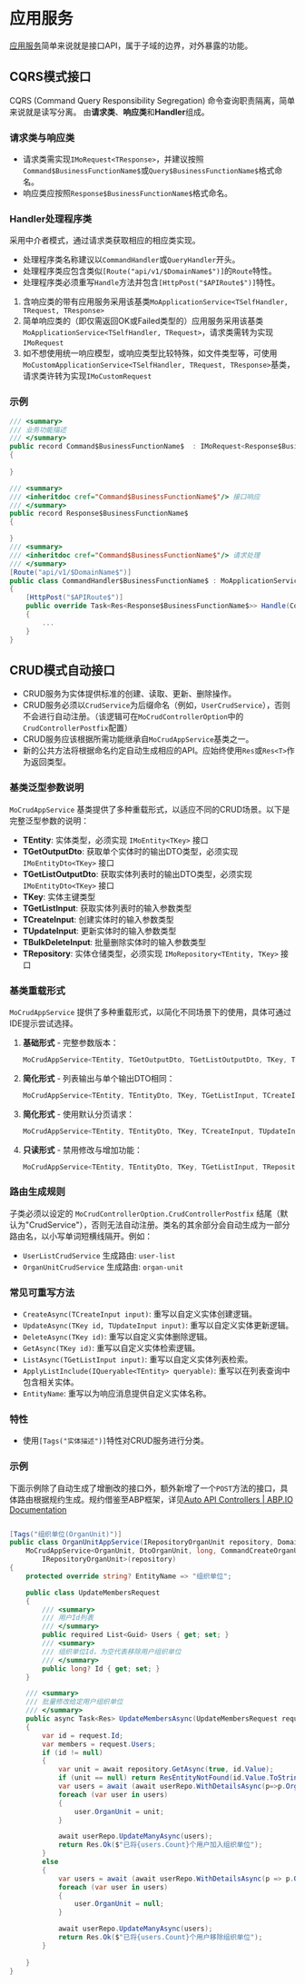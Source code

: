 
# 应用服务

[应用服务](领域驱动设计简介.md#应用服务)简单来说就是接口API，属于子域的边界，对外暴露的功能。

## CQRS模式接口

CQRS (Command Query Responsibility Segregation) 命令查询职责隔离，简单来说就是读写分离。
由**请求类**、**响应类**和**Handler**组成。


### 请求类与响应类

- 请求类需实现`IMoRequest<TResponse>`，并建议按照`Command$BusinessFunctionName$`或`Query$BusinessFunctionName$`格式命名。
- 响应类应按照`Response$BusinessFunctionName$`格式命名。

### Handler处理程序类
采用中介者模式，通过请求类获取相应的相应类实现。

- 处理程序类名称建议以`CommandHandler`或`QueryHandler`开头。
- 处理程序类应包含类似`[Route("api/v1/$DomainName$")]`的`Route`特性。
- 处理程序类必须重写`Handle`方法并包含`[HttpPost("$APIRoute$")]`特性。

1. 含响应类的带有应用服务采用该基类`MoApplicationService<TSelfHandler, TRequest, TResponse>`
2. 简单响应类的（即仅需返回OK或Failed类型的）应用服务采用该基类`MoApplicationService<TSelfHandler, TRequest>`，请求类需转为实现`IMoRequest`
3. 如不想使用统一响应模型，或响应类型比较特殊，如文件类型等，可使用`MoCustomApplicationService<TSelfHandler, TRequest, TResponse>`基类，请求类许转为实现`IMoCustomRequest`


### 示例

```cs
/// <summary>
/// 业务功能描述
/// </summary>
public record Command$BusinessFunctionName$  : IMoRequest<Response$BusinessFunctionName$>
{
    
}

/// <summary>
/// <inheritdoc cref="Command$BusinessFunctionName$"/> 接口响应
/// </summary>
public record Response$BusinessFunctionName$
{

}
/// <summary>
/// <inheritdoc cref="Command$BusinessFunctionName$"/> 请求处理
/// </summary>
[Route("api/v1/$DomainName$")]
public class CommandHandler$BusinessFunctionName$ : MoApplicationService<CommandHandler$BusinessFunctionName$, Command$BusinessFunctionName$, Response$BusinessFunctionName$> 
{
    [HttpPost("$APIRoute$")]
    public override Task<Res<Response$BusinessFunctionName$>> Handle(Command$BusinessFunctionName$ request, CancellationToken cancellationToken)
    {
        ...
    }
}
``` 


## CRUD模式自动接口

- CRUD服务为实体提供标准的创建、读取、更新、删除操作。
- CRUD服务必须以`CrudService`为后缀命名（例如，`UserCrudService`），否则不会进行自动注册。（该逻辑可在`MoCrudControllerOption`中的`CrudControllerPostfix`配置）
- CRUD服务应该根据所需功能继承自`MoCrudAppService`基类之一。
- 新的公共方法将根据命名约定自动生成相应的API。应始终使用`Res`或`Res<T>`作为返回类型。

### 基类泛型参数说明

`MoCrudAppService` 基类提供了多种重载形式，以适应不同的CRUD场景。以下是完整泛型参数的说明：

- **TEntity**: 实体类型，必须实现 `IMoEntity<TKey>` 接口
- **TGetOutputDto**: 获取单个实体时的输出DTO类型，必须实现 `IMoEntityDto<TKey>` 接口
- **TGetListOutputDto**: 获取实体列表时的输出DTO类型，必须实现 `IMoEntityDto<TKey>` 接口
- **TKey**: 实体主键类型
- **TGetListInput**: 获取实体列表时的输入参数类型
- **TCreateInput**: 创建实体时的输入参数类型
- **TUpdateInput**: 更新实体时的输入参数类型
- **TBulkDeleteInput**: 批量删除实体时的输入参数类型
- **TRepository**: 实体仓储类型，必须实现 `IMoRepository<TEntity, TKey>` 接口

### 基类重载形式

`MoCrudAppService` 提供了多种重载形式，以简化不同场景下的使用，具体可通过IDE提示尝试选择。

1. **基础形式** - 完整参数版本：
   ```csharp
   MoCrudAppService<TEntity, TGetOutputDto, TGetListOutputDto, TKey, TGetListInput, TCreateInput, TUpdateInput, TBulkDeleteInput, TRepository>
   ```

2. **简化形式** - 列表输出与单个输出DTO相同：
   ```csharp
   MoCrudAppService<TEntity, TEntityDto, TKey, TGetListInput, TCreateInput, TUpdateInput, TRepository>
   ```

3. **简化形式** - 使用默认分页请求：
   ```csharp
   MoCrudAppService<TEntity, TEntityDto, TKey, TCreateInput, TUpdateInput, TRepository>
   ```

4. **只读形式** - 禁用修改与增加功能：
   ```csharp
   MoCrudAppService<TEntity, TEntityDto, TKey, TGetListInput, TRepository>
   ```

### 路由生成规则

子类必须以设定的 `MoCrudControllerOption.CrudControllerPostfix` 结尾（默认为"CrudService"），否则无法自动注册。类名的其余部分会自动生成为一部分路由名，以小写单词短横线隔开。例如：

- `UserListCrudService` 生成路由: `user-list`
- `OrganUnitCrudService` 生成路由: `organ-unit`



### 常见可重写方法

- `CreateAsync(TCreateInput input)`: 重写以自定义实体创建逻辑。
- `UpdateAsync(TKey id, TUpdateInput input)`: 重写以自定义实体更新逻辑。
- `DeleteAsync(TKey id)`: 重写以自定义实体删除逻辑。
- `GetAsync(TKey id)`: 重写以自定义实体检索逻辑。
- `ListAsync(TGetListInput input)`: 重写以自定义实体列表检索。
- `ApplyListInclude(IQueryable<TEntity> queryable)`: 重写以在列表查询中包含相关实体。
- `EntityName`: 重写以为响应消息提供自定义实体名称。

### 特性

- 使用`[Tags("实体描述")]`特性对CRUD服务进行分类。

### 示例

下面示例除了自动生成了增删改的接口外，额外新增了一个`POST`方法的接口，具体路由根据规约生成。规约借鉴至ABP框架，详见[Auto API Controllers | ABP.IO Documentation](https://abp.io/docs/latest/framework/api-development/auto-controllers)

```cs

[Tags("组织单位(OrganUnit)")]
public class OrganUnitAppService(IRepositoryOrganUnit repository, DomainOrganUnitManager manager, IRepositoryUser userRepo) :
    MoCrudAppService<OrganUnit, DtoOrganUnit, long, CommandCreateOrganUnit, CommandUpdateOrganUnit,
        IRepositoryOrganUnit>(repository)
{
    protected override string? EntityName => "组织单位";

    public class UpdateMembersRequest
    {
        /// <summary>
        /// 用户Id列表
        /// </summary>
        public required List<Guid> Users { get; set; }
        /// <summary>
        /// 组织单位Id，为空代表移除用户组织单位
        /// </summary>
        public long? Id { get; set; }
    }

    /// <summary>
    /// 批量修改给定用户组织单位
    /// </summary>
    public async Task<Res> UpdateMembersAsync(UpdateMembersRequest request)
    {
        var id = request.Id;
        var members = request.Users;
        if (id != null)
        {
            var unit = await repository.GetAsync(true, id.Value);
            if (unit == null) return ResEntityNotFound(id.Value.ToString());
            var users = await (await userRepo.WithDetailsAsync(p=>p.OrganUnit!)).Where(p => members.Contains(p.Id)).ToListAsync();
            foreach (var user in users)
            {
                user.OrganUnit = unit;
            }

            await userRepo.UpdateManyAsync(users);
            return Res.Ok($"已将{users.Count}个用户加入组织单位");
        }
        else
        {
            var users = await (await userRepo.WithDetailsAsync(p => p.OrganUnit!)).Where(p => members.Contains(p.Id) && p.OrganUnit != null).ToListAsync(); 
            foreach (var user in users)
            {
                user.OrganUnit = null;
            }

            await userRepo.UpdateManyAsync(users);
            return Res.Ok($"已将{users.Count}个用户移除组织单位");
        }
      
    }
}
``` 